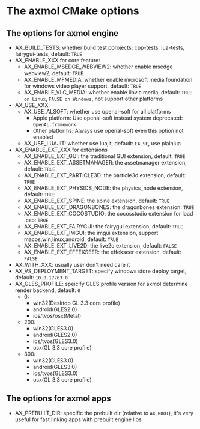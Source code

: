 # The axmol CMake options

## The options for axmol engine
- AX_BUILD_TESTS: whether build test porojects: cpp-tests, lua-tests, fairygui-tests, default: `TRUE`
- AX_ENABLE_XXX for core feature: 
  - AX_ENABLE_MSEDGE_WEBVIEW2: whether enable msedge webview2, default: `TRUE`
  - AX_ENABLE_MFMEDIA: whether enable microsoft media foundation for windows video player support, default: `TRUE`
  - AX_ENABLE_VLC_MEDIA: whether enable libvlc media, default: `TRUE on Linux`, `FALSE on Windows`, not support other platforms
- AX_USE_XXX:
  - AX_USE_ALSOFT: whether use openal-soft for all platforms
    - Apple platform: Use openal-soft instead system deprecated: `OpenAL.framework`
    - Other platforms: Always use openal-soft even this option not enabled
  - AX_USE_LUAJIT: whether use luajit, default: `FALSE`, use plainlua
- AX_ENABLE_EXT_XXX for extensions
  - AX_ENABLE_EXT_GUI: the traditional GUI extension, default: `TRUE`
  - AX_ENABLE_EXT_ASSETMANAGER: the assetmanager extension, default: `TRUE`
  - AX_ENABLE_EXT_PARTICLE3D: the particle3d extension, default: `TRUE`
  - AX_ENABLE_EXT_PHYSICS_NODE: the physics_node extension, default: `TRUE`
  - AX_ENABLE_EXT_SPINE: the spine extension, default: `TRUE`
  - AX_ENABLE_EXT_DRAGONBONES: the dragonbones extension: `TRUE`
  - AX_ENABLE_EXT_COCOSTUDIO: the cocosstudio extension for load .csb: `TRUE`
  - AX_ENABLE_EXT_FAIRYGUI: the fairygui extension, default: `TRUE`
  - AX_ENABLE_EXT_IMGUI: the imgui extension, support macos,win,linux,android, default: `TRUE` 
  - AX_ENABLE_EXT_LIVE2D: the live2d extension, default: `FALSE` 
  - AX_ENABLE_EXT_EFFEKSEER: the effekseer extension, default: `FALSE` 
- AX_WITH_XXX: usually user don't need care it
- AX_VS_DEPLOYMENT_TARGET: specify windows store deploy target, default: `10.0.17763.0`
- AX_GLES_PROFILE: speicify GLES profile version for axmol determine render backend, default: `0`
  - 0: 
    - win32(Desktop GL 3.3 core profile)
    - android(GLES2.0)
    - ios/tvos/osx(Metal)
  - 200: 
    - win32(GLES3.0)
    - android(GLES2.0)
    - ios/tvos(GLES3.0)
    - osx(GL 3.3 core profile)
  - 300: 
    - win32(GLES3.0)
    - android(GLES3.0)
    - ios/tvos(GLES3.0)
    - osx(GL 3.3 core profile)

## The options for axmol apps

- AX_PREBUILT_DIR: specific the prebuilt dir (relative to `AX_ROOT`), it's very useful for fast linking apps with prebuilt engine libs
